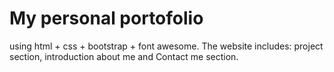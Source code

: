 # My personal portofolio
using html + css + bootstrap + font awesome.
The website includes:
project section,
introduction about me and
Contact me section.
